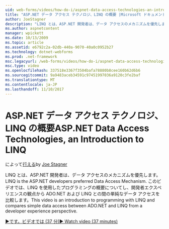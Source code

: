 ```yaml
---
uid: web-forms/videos/how-do-i/aspnet-data-access-technologies-an-introduction-to-linq
title: "ASP.NET データ アクセス テクノロジ、LINQ の概要 |Microsoft ドキュメント"
author: JoeStagner
description: "LINQ とは、ASP.NET 開発者は、データ アクセスのメカニズムを優先します。 このビデオでは、LINQ を使用したプログラミングの概要についてし、単純なデータ アクセス betwee を比較しています."
ms.author: aspnetcontent
manager: wpickett
ms.date: 10/13/2009
ms.topic: article
ms.assetid: e6792c2a-02db-440a-9070-40a0c0952b27
ms.technology: dotnet-webforms
ms.prod: .net-framework
msc.legacyurl: /web-forms/videos/how-do-i/aspnet-data-access-technologies-an-introduction-to-linq
msc.type: video
ms.openlocfilehash: 337518e3367f3504bafa78880b8cee160b62d6b6
ms.sourcegitcommit: 9a9483aceb34591c97451997036a9120c3fe2baf
ms.translationtype: MT
ms.contentlocale: ja-JP
ms.lasthandoff: 11/10/2017
---
```

<a name="aspnet-data-access-technologies-an-introduction-to-linq"></a><span data-ttu-id="9511f-104">ASP.NET データ アクセス テクノロジ、LINQ の概要</span><span class="sxs-lookup"><span data-stu-id="9511f-104">ASP.NET Data Access Technologies, an Introduction to LINQ</span></span>
====================
<span data-ttu-id="9511f-105">によって[行える](https://github.com/JoeStagner)</span><span class="sxs-lookup"><span data-stu-id="9511f-105">by [Joe Stagner](https://github.com/JoeStagner)</span></span>

<span data-ttu-id="9511f-106">LINQ とは、ASP.NET 開発者は、データ アクセスのメカニズムを優先します。</span><span class="sxs-lookup"><span data-stu-id="9511f-106">LINQ is the ASP.NET developers preferred Data Access Mechanism.</span></span> <span data-ttu-id="9511f-107">このビデオでは、LINQ を使用したプログラミングの概要についてし、開発者エクスペリエンスの観点から ADO.NET および LINQ との間の単純なデータ アクセスを比較します。</span><span class="sxs-lookup"><span data-stu-id="9511f-107">This video is an introduction to programming with LINQ and compares simple data access between ADO.NET and LINQ from a developer experience perspective.</span></span>

[<span data-ttu-id="9511f-108">&#9654;です。ビデオでは (37 分)</span><span class="sxs-lookup"><span data-stu-id="9511f-108">&#9654; Watch video (37 minutes)</span></span>](https://channel9.msdn.com/Blogs/ASP-NET-Site-Videos/aspnet-data-access-technologies-an-introduction-to-linq)

